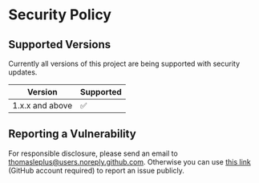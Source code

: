 # Security Policy

## Supported Versions

Currently all versions of this project are
being supported with security updates.

| Version         | Supported          |
| --------------- | ------------------ |
| 1.x.x and above | :white_check_mark: |

## Reporting a Vulnerability

For responsible disclosure, please send an email to thomasleplus@users.noreply.github.com. Otherwise you can use [this link](https://github.com/thomasleplus/jwt-utils/issues/new?assignees=thomasleplus&labels=security&template=security_vulnerability.md&title=%5BVULN%5D) (GitHub account required) to report an issue publicly.
